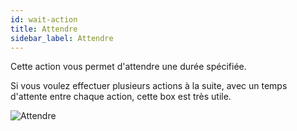 ```yaml
---
id: wait-action
title: Attendre
sidebar_label: Attendre
---
```


Cette action vous permet d'attendre une durée spécifiée.

Si vous voulez effectuer plusieurs actions à la suite, avec un temps d'attente entre chaque action, cette box est très utile.

![Attendre](/fr/img/docs/scenes/wait-action/wait.png)
